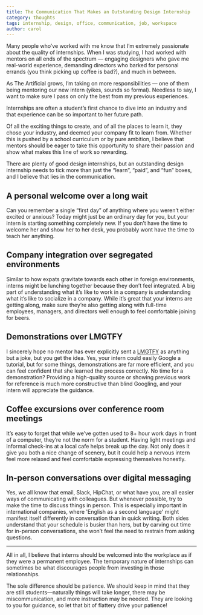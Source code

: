 ```yaml
---
title: The Communication That Makes an Outstanding Design Internship
category: thoughts
tags: internship, design, office, communication, job, workspace
author: carol
---
```


Many people who’ve worked with me know that I’m extremely passionate about the quality of internships. When I was studying, I had worked with mentors on all ends of the spectrum — engaging designers who gave me real-world experience, demanding directors who barked for personal errands (you think picking up coffee is bad?), and much in between.

As The Artificial grows, I’m taking on more responsibilities — one of them being mentoring our new intern (yikes, sounds so formal). Needless to say, I want to make sure I pass on only the best from my previous experiences.

Internships are often a student’s first chance to dive into an industry and that experience can be so important to her future path.

Of all the exciting things to create, and of all the places to learn it, they chose your industry, and deemed your company fit to learn from. Whether this is pushed by a school curriculum or by pure ambition, I believe that mentors should be eager to take this opportunity to share their passion and show what makes this line of work so rewarding.

There are plenty of good design internships, but an outstanding design internship needs to tick more than just the “learn”, “paid”, and “fun” boxes, and I believe that lies in the communication.

## A personal welcome over a long wait
Can you remember a single “first day” of anything where you weren’t either excited or anxious? Today might just be an ordinary day for you, but your intern is starting something completely new. If you don’t have the time to welcome her and show her to her desk, you probably wont have the time to teach her anything.

## Company integration over segregated environments
Similar to how expats gravitate towards each other in foreign environments, interns might be lunching together because they don’t feel integrated. A big part of understanding what it’s like to work in a company is understanding what it’s like to socialize in a company. While it’s great that your interns are getting along, make sure they’re also getting along with full-time employees, managers, and directors well enough to feel comfortable joining for beers.

## Demonstrations over LMGTFY
I sincerely hope no mentor has ever explicitly sent a [LMGTFY](http://lmgtfy.com/) as anything but a joke, but you get the idea. Yes, your intern could  easily Google a tutorial, but for some things, demonstrations are far more efficient, and you can feel confident that she learned the process correctly. No time for a demonstration? Providing a high-quality source or showing previous work for reference is much more constructive than blind Googling, and your intern will appreciate the guidance.

## Coffee excursions over conference room meetings
It’s easy to forget that while we’ve gotten used to 8+ hour work days in front of a computer, they’re not the norm for a student. Having light meetings and informal check-ins at a local cafe helps break up the day. Not only does it give you both a nice change of scenery, but it could help a nervous intern feel more relaxed and feel comfortable expressing themselves honestly.

## In-person conversations over digital messaging
Yes, we all know that email, Slack, HipChat, or what have you, are all easier ways of communicating with colleagues. But whenever possible, try to make the time to discuss things in person. This is especially important in international companies, where 'English as a second language' might manifest itself differently in conversation than in quick writing. Both sides understand that your schedule is busier than hers, but by carving out time for in-person conversations, she won’t feel the need to restrain from asking questions.


* * *


All in all, I believe that interns should be welcomed into the workplace as if they were a permanent employee. The temporary nature of internships can sometimes be what discourages people from investing in those relationships.

The sole difference should be patience. We should keep in mind that they are still students—naturally things will take longer, there may be miscommunication, and more instruction may be needed. They are looking to you for guidance, so let that bit of flattery drive your patience!

